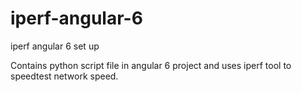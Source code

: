# iperf-angular-6
iperf angular 6 set up

Contains python script file in angular 6 project and uses iperf tool to speedtest network speed.
